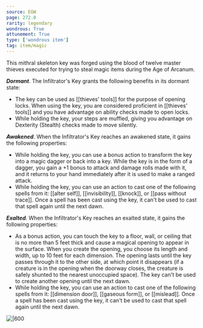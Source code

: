 ```yaml
---
source: EGW
page: 272.0
rarity: legendary
wondrous: True
attunement: True
type: ['wondrous item']
tag: item/magic
---
```


This mithral skeleton key was forged using the blood of twelve master thieves executed for trying to steal magic items during the Age of Arcanum.

**_Dormant_**. The Infiltrator's Key grants the following benefits in its dormant state:

- The key can be used as [[thieves' tools]] for the purpose of opening locks. When using the key, you are considered proficient in [[thieves' tools]] and you have advantage on ability checks made to open locks.
- While holding the key, your steps are muffled, giving you advantage on Dexterity (Stealth) checks made to move silently.

**_Awakened_**. When the Infiltrator's Key reaches an awakened state, it gains the following properties:

- While holding the key, you can use a bonus action to transform the key into a magic dagger or back into a key. While the key is in the form of a dagger, you gain a +1 bonus to attack and damage rolls made with it, and it returns to your hand immediately after it is used to make a ranged attack.
- While holding the key, you can use an action to cast one of the following spells from it: [[alter self]], [[invisibility]], [[knock]], or [[pass without trace]]. Once a spell has been cast using the key, it can't be used to cast that spell again until the next dawn.

**_Exalted_**. When the Infiltrator's Key reaches an exalted state, it gains the following properties:

- As a bonus action, you can touch the key to a floor, wall, or ceiling that is no more than 5 feet thick and cause a magical opening to appear in the surface. When you create the opening, you choose its length and width, up to 10 feet for each dimension. The opening lasts until the key passes through it to the other side, at which point it disappears (if a creature is in the opening when the doorway closes, the creature is safely shunted to the nearest unoccupied space). The key can't be used to create another opening until the next dawn.
- While holding the key, you can use an action to cast one of the following spells from it: [[dimension door]], [[gaseous form]], or [[mislead]]. Once a spell has been cast using the key, it can't be used to cast that spell again until the next dawn.


![|600]()